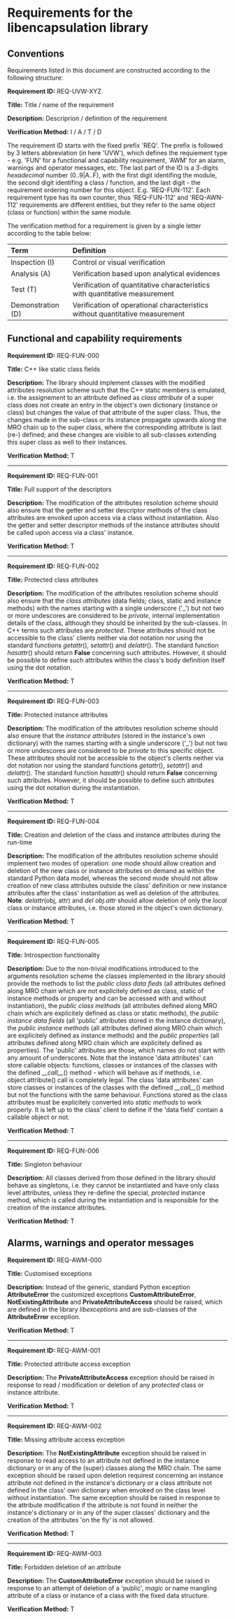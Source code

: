 # Requirements for the libencapsulation library

## Conventions

Requirements listed in this document are constructed according to the following structure:

**Requirement ID:** REQ-UVW-XYZ

**Title:** Title / name of the requirement

**Description:** Descriprion / definition of the requirement

**Verification Method:** I / A / T / D

The requirement ID starts with the fixed prefix 'REQ'. The prefix is followed by 3 letters abbreviation (in here 'UVW'), which defines the requiement type - e.g. 'FUN' for a functional and capability requirement, 'AWM' for an alarm, warnings and operator messages, etc. The last part of the ID is a 3-digits *hexadecimal* number (0..9|A..F), with the first digit identifing the module, the second digit identifing a class / function, and the last digit - the requirement ordering number for this object. E.g. 'REQ-FUN-112'. Each requirement type has its own counter, thus 'REQ-FUN-112' and 'REQ-AWN-112' requirements are different entities, but they refer to the same object (class or function) within the same module.

The verification method for a requirement is given by a single letter according to the table below:

| **Term**          | **Definition**                                                               |
| :---------------- | :--------------------------------------------------------------------------- |
| Inspection (I)    | Control or visual verification                                               |
| Analysis (A)      | Verification based upon analytical evidences                                 |
| Test (T)          | Verification of quantitative characteristics with quantitative measurement   |
| Demonstration (D) | Verification of operational characteristics without quantitative measurement |

## Functional and capability requirements

**Requirement ID:** REQ-FUN-000

**Title:** C++ like static class fields

**Description:** The library should implement classes with the modified attributes resolution scheme such that the C++ static members is emulated, i.e. the assignement to an attribute defined as *class attribute* of a super class does not create an entry in the object's own dictionary (instance or class) but changes the value of that attribute of the super class. Thus, the changes made in the sub-class or its instance propagate upwards along the MRO chain up to the super class, where the corresponding attribute is last (re-) defined; and these changes are visible to all sub-classes extending this super class as well to their instances.

**Verification Method:** T

---

**Requirement ID:** REQ-FUN-001

**Title:** Full support of the descriptors

**Description:** The modification of the attributes resolution scheme should also ensure that the getter and setter descriptor methods of the class attributes are envoked upon access via a class without instantiation. Also the getter and setter descriptor methods of the instance attributes should be called upon access via a class' instance.

**Verification Method:** T

---

**Requirement ID:** REQ-FUN-002

**Title:** Protected class attributes

**Description:** The modification of the attributes resolution scheme should also ensure that the *class attributes* (data fields; class, static and instance methods) with the names starting with a single underscore ('_') but not two or more undescores are considered to be *private*, internal implementation details of the class, although they should be inherited by the sub-classes. In C++ terms such attributes are *protected*. These attributes should not be accessible to the class' clients neither via dot notation nor using the standard functions *getattr*(), *setattr*() and *delattr*(). The standard function *hasattr*() should return **False** concerning such attributes. However, it should be possible to define such attributes within the class's body definition itself using the dot notation.

**Verification Method:** T

---

**Requirement ID:** REQ-FUN-003

**Title:** Protected instance attributes

**Description:** The modification of the attributes resolution scheme should also ensure that the *instance attributes* (stored in the instance's own dictionary) with the names starting with a single underscore ('_') but not two or more undescores are considered to be *private* to this specific object. These attributes should not be accessible to the object's clients neither via dot notation nor using the standard functions *getattr*(), *setattr*() and *delattr*(). The standard function *hasattr*() should return **False** concerning such attributes. However, it should be possible to define such attributes using the dot notation during the instantiation.

**Verification Method:** T

---

**Requirement ID:** REQ-FUN-004

**Title:** Creation and deletion of the class and instance attributes during the run-time

**Description:** The modification of the attributes resolution scheme should implement two modes of operation: one mode should allow creation and deletion of the new class or instance attributes on demand as within the standard Python data model, whereas the second mode should not allow creation of new class attributes outside the class' definition or new instance attributes after the class' instantiation as well as deletion of the attributes. **Note**: *delattr*(obj, attr) and *del obj.attr* should allow deletion of only the *local* class or instance attributes, i.e. those stored in the object's own dictionary.

**Verification Method:** T

---

**Requirement ID:** REQ-FUN-005

**Title:** Introspection functionality

**Description:** Due to the non-trivial modifications introduced to the arguments resolution scheme the classes implemented in the library should provide the methods to list the *public class data fieds* (all attributes defined along MRO chain which are not explicitely defined as class, static of instance methods or property and can be accessed with and without instantiation), the *public class methods* (all attributes defined along MRO chain which are explicitely defined as class or static methods), the *public instance data fields* (all 'public' attributes stored in the instance dictionary), the *public instance methods* (all attributes defined along MRO chain which are explicitely defined as instance methods) and the *public properties* (all attributes defined along MRO chain which are explicitely defined as properties). The 'public' attributes are those, which names do not start with any amount of underscores. Note that the instance 'data attributes' can store callable objects: functions, classes or instances of the classes with the defined *\_\_call\_\_*() method - which will behave as if methods, i.e. object.attribute() call is completely legal. The class 'data attributes' can store classes or instances of the classes with the defined *\_\_call\_\_*() method but not the functions with the same behaviour. Functions stored as the class attributes must be explicitely converted into *static methods* to work properly. It is left up to the class' client to define if the 'data field' contain a callable object or not.

**Verification Method:** T

---

**Requirement ID:** REQ-FUN-006

**Title:** Singleton behaviour

**Description:** All classes derived from those defined in the library should behave as singletons, i.e. they cannot be instantiated and have only class level attributes, unless they re-define the special, *protected* instance method, which is called during the instantiation and is responsible for the creation of the instance attributes.

**Verification Method:** T

## Alarms, warnings and operator messages

**Requirement ID:** REQ-AWM-000

**Title:** Customised exceptions

**Description:** Instead of the generic, standard Python exception **AttributeError** the customized exceptions **CustomAttributeError**, **NotExistingAttribute** and **PrivateAttributeAccess** should be raised, which are defined in the library *libexceptions* and are sub-classes of the **AttributeError** exception.

**Verification Method:** T

---

**Requirement ID:** REQ-AWM-001

**Title:** Protected attribute access exception

**Description:** The **PrivateAttributeAccess** exception should be raised in response to read / modification or deletion of any *protected* class or instance attribute.

**Verification Method:** T

---

**Requirement ID:** REQ-AWM-002

**Title:** Missing attribute access exception

**Description:** The **NotExistingAttribute** exception should be raised in response to read access to an attribute not defined in the instance dictionary or in any of the (super) classes along the MRO chain. The same exception should be raised upon deletion requirest concerning an instance attribute not defined in the instance's dictionary or a class attribute not defined in the class' own dictionary when envoked on the class level without instantiation. The same exception should be raised in response to the attribute modification if the attribute is not found in neither the instance's dictionary or in any of the super classes' dictionary and the creation of the attributes 'on the fly' is not allowed.

**Verification Method:** T

---

**Requirement ID:** REQ-AWM-003

**Title:** Forbidden deletion of an attribute

**Description:** The **CustomAttributeError** exception should be raised in response to an attempt of deletion of a 'public', *magic* or name mangling attribute of a class or instance of a class with the fixed data structure.

**Verification Method:** T
